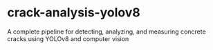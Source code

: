 # crack-analysis-yolov8
A complete pipeline for detecting, analyzing, and measuring concrete cracks using YOLOv8 and computer vision
